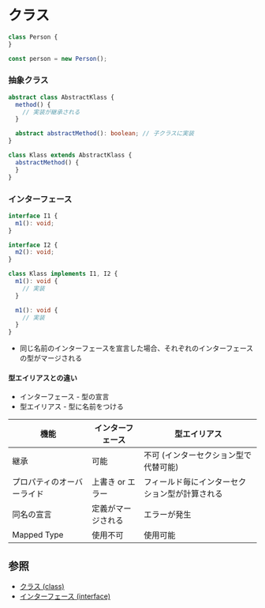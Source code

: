 # クラス

```ts
class Person {
}

const person = new Person();
```

### 抽象クラス

```ts
abstract class AbstractKlass {
  method() {
    // 実装が継承される
  }

  abstract abstractMethod(): boolean; // 子クラスに実装
}

class Klass extends AbstractKlass {
  abstractMethod() {
  }
}
```

### インターフェース

```ts
interface I1 {
  m1(): void;
}

interface I2 {
  m2(): void;
}

class Klass implements I1, I2 {
  m1(): void {
    // 実装
  }

  m1(): void {
    // 実装
  }
}
```

- 同じ名前のインターフェースを宣言した場合、それぞれのインターフェースの型がマージされる

#### 型エイリアスとの違い
- インターフェース -  型の宣言
- 型エイリアス -  型に名前をつける

| 機能                       | インターフェース   | 型エイリアス                                   |
| -                          | -                  | -                                              |
| 継承                       | 可能               | 不可 (インターセクション型で代替可能)          |
| プロパティのオーバーライド | 上書き or エラー   | フィールド毎にインターセクション型が計算される |
| 同名の宣言                 | 定義がマージされる | エラーが発生                                   |
| Mapped Type                | 使用不可           | 使用可能                                       |

## 参照
- [クラス (class)](https://typescriptbook.jp/reference/object-oriented/class)
- [インターフェース (interface)](https://typescriptbook.jp/reference/object-oriented/interface)
